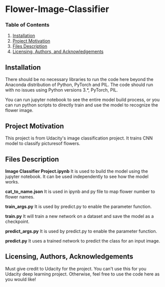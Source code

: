 # Flower-Image-Classifier


### Table of Contents

1. [Installation](#installation)
2. [Project Motivation](#motivation)
3. [Files Description](#files)
4. [Licensing, Authors, and Acknowledgements](#licensing)

## Installation <a name="installation"></a>

There should be no necessary libraries to run the code here beyond the Anaconda distribution of Python, PyTorch and PIL.  The code should run with no issues using Python versions 3.\*, PyTorch, PIL.

You can run jupyter notebook to see the entire model build process, or you can run python scripts to directly train and use the model to recognize the flower image.

## Project Motivation<a name="motivation"></a>

This project is from Udacity's image classification project. It trains CNN model to classify picturesof flowers.

## Files Description<a name="files"></a>

**Image Classifier Project.ipynb** It is used to build the model using the jupyter notebook. It can be used independently to see how the model works.

**cat_to_name.json** It is used in ipynb and py file to map flower number to flower names.

**train_args.py** It is used by predict.py to enable the parameter function.

**train.py** It will train a new network on a dataset and save the model as a checkpoint. 

**predict_args.py** It is used by predict.py to enable the parameter function.

**predict.py** It uses a trained network to predict the class for an input image. 



## Licensing, Authors, Acknowledgements<a name="licensing"></a>

Must give credit to Udacity for the project. You can't use this for you Udacity deep learning project. Otherwise, feel free to use the code here as you would like! 
